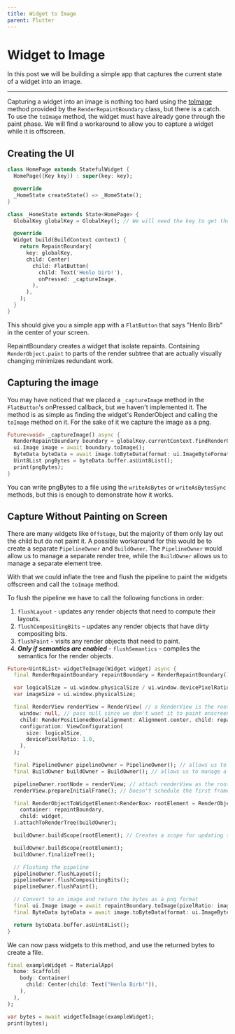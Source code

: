 ```yaml
---
title: Widget to Image
parent: Flutter
---
```


# Widget to Image

In this post we will be building a simple app that captures the current state of a widget into an image.

---

Capturing a widget into an image is nothing too hard using the [toImage](https://master-docs-flutter-io.firebaseapp.com/flutter/rendering/RenderRepaintBoundary/toImage.html) method provided by the `RenderRepaintBoundary` class, but there is a catch. To use the `toImage` method, the widget must have already gone through the paint phase. We will find a workaround to allow you to capture a widget while it is offscreen.
## Creating the UI

```dart
class HomePage extends StatefulWidget {
  HomePage({Key key}) : super(key: key);

  @override
  _HomeState createState() => _HomeState();
}

class _HomeState extends State<HomePage> {
  GlobalKey globalKey = GlobalKey(); // We will need the key to get the render object

  @override
  Widget build(BuildContext context) {
    return RepaintBoundary(
      key: globalKey,
      child: Center(
        child: FlatButton(
          child: Text('Henlo birb!'),
          onPressed: _captureImage, 
        ),
      ),
    );
  }
}
```

This should give you a simple app with a `FlatButton` that says "Henlo Birb" in the center of your screen.

RepaintBoundary creates a widget that isolate repaints. Containing `RenderObject.paint` to parts of the render subtree that are actually visually changing minimizes redundant work.

## Capturing the image

You may have noticed that we placed a `_captureImage` method in the `FlatButton`'s onPressed callback, but we haven't implemented it.
The method is as simple as finding the widget's RenderObject and calling the `toImage` method on it. For the sake of it we capture the image as a png.

```dart
Future<void> _captureImage() async {
  RenderRepaintBoundary boundary = globalKey.currentContext.findRenderObject();
  ui.Image image = await boundary.toImage();
  ByteData byteData = await image.toByteData(format: ui.ImageByteFormat.png);
  Uint8List pngBytes = byteData.buffer.asUint8List();
  print(pngBytes);
}
```

You can write pngBytes to a file using the `writeAsBytes` or `writeAsBytesSync` methods, but this is enough to demonstrate how it works.

## Capture Without Painting on Screen

There are many widgets like `Offstage`, but the majority of them only lay out the child but do not paint it. A possible workaround for this would be to create a separate `PipelineOwner` and `BuildOwner`. The `PipelineOwner` would allow us to manage a separate render tree, while the `BuildOwner` allows us to manage a separate element tree.

With that we could inflate the tree and flush the pipeline to paint the widgets offscreen and call the `toImage` method.

To flush the pipeline we have to call the following functions in order:
    
  1. `flushLayout` - updates any render objects that need to compute their layouts.
  2. `flushCompositingBits` - updates any render objects that have dirty compositing bits.
  3. `flushPaint` - visits any render objects that need to paint.
  4. ***Only if semantics are enabled*** - `flushSemantics` - compiles the semantics for the render objects.
    
```dart
Future<Uint8List> widgetToImage(Widget widget) async {
  final RenderRepaintBoundary repaintBoundary = RenderRepaintBoundary();

  var logicalSize = ui.window.physicalSize / ui.window.devicePixelRatio;
  var imageSize = ui.window.physicalSize;

  final RenderView renderView = RenderView( // a RenderView is the root of a render tree
    window: null, // pass null since we don't want it to paint onscreen
    child: RenderPositionedBox(alignment: Alignment.center, child: repaintBoundary),
    configuration: ViewConfiguration(
      size: logicalSize,
      devicePixelRatio: 1.0,
    ),
  );

  final PipelineOwner pipelineOwner = PipelineOwner(); // allows us to manage a separate render tree
  final BuildOwner buildOwner = BuildOwner(); // allows us to manage a separate element tree

  pipelineOwner.rootNode = renderView; // attach renderView as the root node. A root node is a unique object without a parent.
  renderView.prepareInitialFrame(); // Doesn't schedule the first frame

  final RenderObjectToWidgetElement<RenderBox> rootElement = RenderObjectToWidgetAdapter<RenderBox>(
    container: repaintBoundary,
    child: widget,
  ).attachToRenderTree(buildOwner);

  buildOwner.buildScope(rootElement); // Creates a scope for updating the widget tree and call the given callback (if given) and finally build any dirty elements

  buildOwner.buildScope(rootElement);
  buildOwner.finalizeTree();

  // Flushing the pipeline
  pipelineOwner.flushLayout();
  pipelineOwner.flushCompositingBits();
  pipelineOwner.flushPaint();

  // Convert to an image and return the bytes as a png format
  final ui.Image image = await repaintBoundary.toImage(pixelRatio: imageSize.width / logicalSize.width);
  final ByteData byteData = await image.toByteData(format: ui.ImageByteFormat.png);

  return byteData.buffer.asUint8List();
}

```

We can now pass widgets to this method, and use the returned bytes to create a file.

```dart
final exampleWidget = MaterialApp(
  home: Scaffold(
    body: Container(
      child: Center(child: Text("Henlo Birb!")),
    ),
  ),
);

var bytes = await widgetToImage(exampleWidget);
print(bytes);
```




